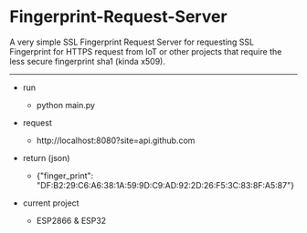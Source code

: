 # Fingerprint-Request-Server
A very simple SSL Fingerprint Request Server for requesting SSL Fingerprint for HTTPS request from IoT or other projects that require the less secure fingerprint sha1 (kinda x509).
- - - -
  
* run
  * python main.py
  
* request
  * http://localhost:8080?site=api.github.com
  
* return (json)
  * {"finger_print": "DF:B2:29:C6:A6:38:1A:59:9D:C9:AD:92:2D:26:F5:3C:83:8F:A5:87"}

* current project
  * ESP2866 & ESP32

